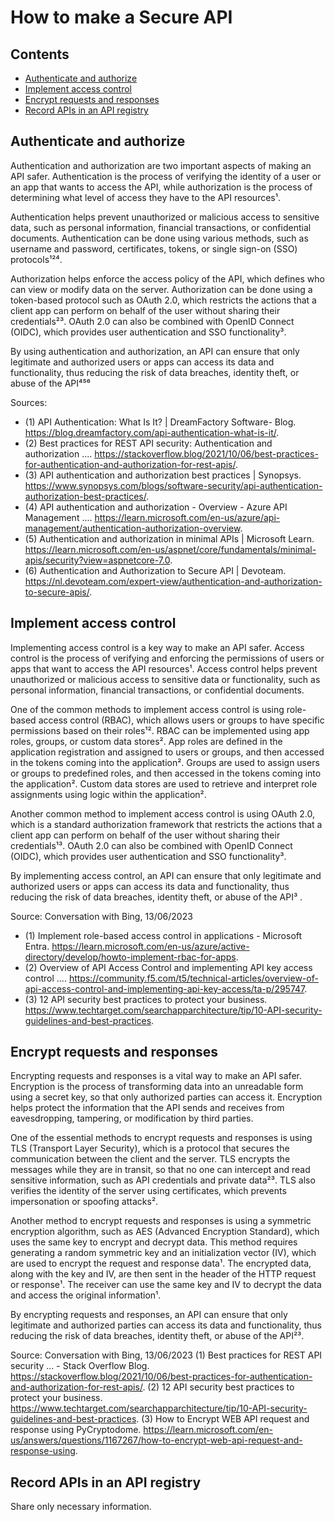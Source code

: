 # How to make a Secure API

## Contents
  - [Authenticate and authorize](#authenticate-and-authorize)
  - [Implement access control](#implement-access-control)
  - [Encrypt requests and responses](#encrypt-requests-and-responses)
  - [Record APIs in an API registry](#record-apis-in-an-api-registry)

## Authenticate and authorize
Authentication and authorization are two important aspects of making an API safer. Authentication is the process of verifying the identity of a user or an app that wants to access the API, while authorization is the process of determining what level of access they have to the API resources¹.

Authentication helps prevent unauthorized or malicious access to sensitive data, such as personal information, financial transactions, or confidential documents. Authentication can be done using various methods, such as username and password, certificates, tokens, or single sign-on (SSO) protocols¹²⁴.

Authorization helps enforce the access policy of the API, which defines who can view or modify data on the server. Authorization can be done using a token-based protocol such as OAuth 2.0, which restricts the actions that a client app can perform on behalf of the user without sharing their credentials²³. OAuth 2.0 can also be combined with OpenID Connect (OIDC), which provides user authentication and SSO functionality³.

By using authentication and authorization, an API can ensure that only legitimate and authorized users or apps can access its data and functionality, thus reducing the risk of data breaches, identity theft, or abuse of the API⁴⁵⁶

Sources:
- (1) API Authentication: What Is It? | DreamFactory Software- Blog. https://blog.dreamfactory.com/api-authentication-what-is-it/.
- (2) Best practices for REST API security: Authentication and authorization .... https://stackoverflow.blog/2021/10/06/best-practices-for-authentication-and-authorization-for-rest-apis/.
- (3) API authentication and authorization best practices | Synopsys. https://www.synopsys.com/blogs/software-security/api-authentication-authorization-best-practices/.
- (4) API authentication and authorization - Overview - Azure API Management .... https://learn.microsoft.com/en-us/azure/api-management/authentication-authorization-overview.
- (5) Authentication and authorization in minimal APIs | Microsoft Learn. https://learn.microsoft.com/en-us/aspnet/core/fundamentals/minimal-apis/security?view=aspnetcore-7.0.
- (6) Authentication and Authorization to Secure API | Devoteam. https://nl.devoteam.com/expert-view/authentication-and-authorization-to-secure-apis/.

## Implement access control

Implementing access control is a key way to make an API safer. Access control is the process of verifying and enforcing the permissions of users or apps that want to access the API resources¹. Access control helps prevent unauthorized or malicious access to sensitive data or functionality, such as personal information, financial transactions, or confidential documents.

One of the common methods to implement access control is using role-based access control (RBAC), which allows users or groups to have specific permissions based on their roles¹². RBAC can be implemented using app roles, groups, or custom data stores². App roles are defined in the application registration and assigned to users or groups, and then accessed in the tokens coming into the application². Groups are used to assign users or groups to predefined roles, and then accessed in the tokens coming into the application². Custom data stores are used to retrieve and interpret role assignments using logic within the application².

Another common method to implement access control is using OAuth 2.0, which is a standard authorization framework that restricts the actions that a client app can perform on behalf of the user without sharing their credentials¹³. OAuth 2.0 can also be combined with OpenID Connect (OIDC), which provides user authentication and SSO functionality³.

By implementing access control, an API can ensure that only legitimate and authorized users or apps can access its data and functionality, thus reducing the risk of data breaches, identity theft, or abuse of the API³ .

Source: Conversation with Bing, 13/06/2023
- (1) Implement role-based access control in applications - Microsoft Entra. https://learn.microsoft.com/en-us/azure/active-directory/develop/howto-implement-rbac-for-apps.
- (2) Overview of API Access Control and implementing API key access control .... https://community.f5.com/t5/technical-articles/overview-of-api-access-control-and-implementing-api-key-access/ta-p/295747.
- (3) 12 API security best practices to protect your business. https://www.techtarget.com/searchapparchitecture/tip/10-API-security-guidelines-and-best-practices.

## Encrypt requests and responses

Encrypting requests and responses is a vital way to make an API safer. Encryption is the process of transforming data into an unreadable form using a secret key, so that only authorized parties can access it. Encryption helps protect the information that the API sends and receives from eavesdropping, tampering, or modification by third parties.

One of the essential methods to encrypt requests and responses is using TLS (Transport Layer Security), which is a protocol that secures the communication between the client and the server. TLS encrypts the messages while they are in transit, so that no one can intercept and read sensitive information, such as API credentials and private data²³. TLS also verifies the identity of the server using certificates, which prevents impersonation or spoofing attacks².

Another method to encrypt requests and responses is using a symmetric encryption algorithm, such as AES (Advanced Encryption Standard), which uses the same key to encrypt and decrypt data. This method requires generating a random symmetric key and an initialization vector (IV), which are used to encrypt the request and response data¹. The encrypted data, along with the key and IV, are then sent in the header of the HTTP request or response¹. The receiver can use the same key and IV to decrypt the data and access the original information¹.

By encrypting requests and responses, an API can ensure that only legitimate and authorized parties can access its data and functionality, thus reducing the risk of data breaches, identity theft, or abuse of the API²³.

Source: Conversation with Bing, 13/06/2023
(1) Best practices for REST API security ... - Stack Overflow Blog. https://stackoverflow.blog/2021/10/06/best-practices-for-authentication-and-authorization-for-rest-apis/.
(2) 12 API security best practices to protect your business. https://www.techtarget.com/searchapparchitecture/tip/10-API-security-guidelines-and-best-practices.
(3) How to Encrypt WEB API request and response using PyCryptodome. https://learn.microsoft.com/en-us/answers/questions/1167267/how-to-encrypt-web-api-request-and-response-using.

## Record APIs in an API registry

Share only necessary information. 


